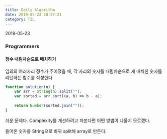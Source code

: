 ```yaml
---
title: Daily Algorithm
date: 2019-05-23 20:57:21
category: TIL
---
```

2019-05-23
### Programmers
#### 정수 내림차순으로 배치하기
임의의 여러자리 정수가 주어졌을 때, 각 자리의 숫자를 내림차순으로 재 배치한 숫자를 리턴하는 함수를 작성한다.
```js
function solution(n) {
    var arr = String(n).split("");
    var sorted = arr.sort((a, b) => b - a);
    
    return Number(sorted.join(""));
}
```
쉬운 문제다. Complexity를 개선하려고 파본다면 어떤 방법이 나올지 모르겠다.

들어온 숫자를 String으로 바꿔 split해 array로 만든다.
<!--stackedit_data:
eyJoaXN0b3J5IjpbLTE3MTAzODcxMDgsLTkxNjIzODkyOSwtMT
g4NzUzMTI2NV19
-->